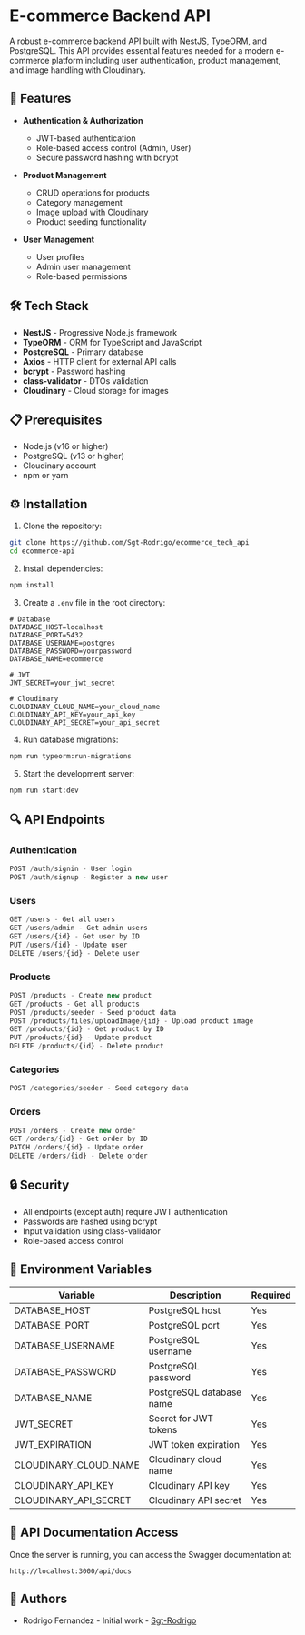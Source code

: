 # E-commerce Backend API

A robust e-commerce backend API built with NestJS, TypeORM, and PostgreSQL. This API provides essential features needed for a modern e-commerce platform including user authentication, product management, and image handling with Cloudinary.

## 🚀 Features

- **Authentication & Authorization**
  - JWT-based authentication
  - Role-based access control (Admin, User)
  - Secure password hashing with bcrypt
  
- **Product Management**
  - CRUD operations for products
  - Category management
  - Image upload with Cloudinary
  - Product seeding functionality

- **User Management**
  - User profiles
  - Admin user management
  - Role-based permissions

## 🛠️ Tech Stack

- **NestJS** - Progressive Node.js framework
- **TypeORM** - ORM for TypeScript and JavaScript
- **PostgreSQL** - Primary database
- **Axios** - HTTP client for external API calls
- **bcrypt** - Password hashing
- **class-validator** - DTOs validation
- **Cloudinary** - Cloud storage for images

## 📋 Prerequisites

- Node.js (v16 or higher)
- PostgreSQL (v13 or higher)
- Cloudinary account
- npm or yarn

## ⚙️ Installation

1. Clone the repository:
```bash
git clone https://github.com/Sgt-Rodrigo/ecommerce_tech_api
cd ecommerce-api
```

2. Install dependencies:
```bash
npm install
```

3. Create a `.env` file in the root directory:
```env
# Database
DATABASE_HOST=localhost
DATABASE_PORT=5432
DATABASE_USERNAME=postgres
DATABASE_PASSWORD=yourpassword
DATABASE_NAME=ecommerce

# JWT
JWT_SECRET=your_jwt_secret

# Cloudinary
CLOUDINARY_CLOUD_NAME=your_cloud_name
CLOUDINARY_API_KEY=your_api_key
CLOUDINARY_API_SECRET=your_api_secret
```

4. Run database migrations:
```bash
npm run typeorm:run-migrations
```

5. Start the development server:
```bash
npm run start:dev
```

## 🔍 API Endpoints

### Authentication

```typescript
POST /auth/signin - User login
POST /auth/signup - Register a new user
```

### Users

```typescript
GET /users - Get all users
GET /users/admin - Get admin users
GET /users/{id} - Get user by ID
PUT /users/{id} - Update user
DELETE /users/{id} - Delete user
```

### Products

```typescript
POST /products - Create new product
GET /products - Get all products
POST /products/seeder - Seed product data
POST /products/files/uploadImage/{id} - Upload product image
GET /products/{id} - Get product by ID
PUT /products/{id} - Update product
DELETE /products/{id} - Delete product
```

### Categories

```typescript
POST /categories/seeder - Seed category data
```

### Orders

```typescript
POST /orders - Create new order
GET /orders/{id} - Get order by ID
PATCH /orders/{id} - Update order
DELETE /orders/{id} - Delete order
```


## 🔒 Security

- All endpoints (except auth) require JWT authentication
- Passwords are hashed using bcrypt
- Input validation using class-validator
- Role-based access control


## 📝 Environment Variables

| Variable | Description | Required |
|----------|-------------|-----------|
| DATABASE_HOST | PostgreSQL host | Yes |
| DATABASE_PORT | PostgreSQL port | Yes |
| DATABASE_USERNAME | PostgreSQL username | Yes |
| DATABASE_PASSWORD | PostgreSQL password | Yes |
| DATABASE_NAME | PostgreSQL database name | Yes |
| JWT_SECRET | Secret for JWT tokens | Yes |
| JWT_EXPIRATION | JWT token expiration | Yes |
| CLOUDINARY_CLOUD_NAME | Cloudinary cloud name | Yes |
| CLOUDINARY_API_KEY | Cloudinary API key | Yes |
| CLOUDINARY_API_SECRET | Cloudinary API secret | Yes |


## 📘 API Documentation Access

Once the server is running, you can access the Swagger documentation at:
```
http://localhost:3000/api/docs
```


## 👥 Authors

- Rodrigo Fernandez - Initial work - [Sgt-Rodrigo](https://github.com/Sgt-Rodrigo)


